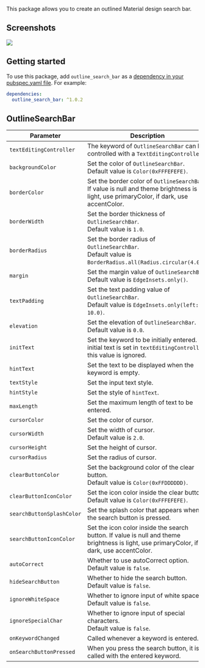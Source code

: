 This package allows you to create an outlined Material design search bar.

## Screenshots
<img src="https://user-images.githubusercontent.com/47127353/105262760-902c9500-5bd3-11eb-9f24-88bbf48d4845.png">

## Getting started

To use this package, add `outline_search_bar` as a [dependency in your pubspec.yaml file](https://flutter.io/platform-plugins/). For example:

```yaml
dependencies:
  outline_search_bar: ^1.0.2
```

## OutlineSearchBar

| Parameter | Description |
|---|---|
| `textEditingController` | The keyword of `OutlineSearchBar` can be controlled with a `TextEditingController`. |
| `backgroundColor` | Set the color of `OutlineSearchBar`. <br> Default value is `Color(0xFFFEFEFE)`. |
| `borderColor` | Set the border color of `OutlineSearchBar`. If value is null and theme brightness is light, use primaryColor, if dark, use accentColor. |
| `borderWidth` | Set the border thickness of `OutlineSearchBar`. <br> Default value is `1.0`. |
| `borderRadius` | Set the border radius of `OutlineSearchBar`. <br> Default value is `BorderRadius.all(Radius.circular(4.0))`. |
| `margin` | Set the margin value of `OutlineSearchBar`. <br> Default value is `EdgeInsets.only()`. |
| `textPadding` | Set the text padding value of `OutlineSearchBar`. <br> Default value is `EdgeInsets.only(left: 10.0)`. |
| `elevation` | Set the elevation of `OutlineSearchBar`. <br> Default value is `0.0`. |
| `initText` | Set the keyword to be initially entered. If initial text is set in `textEditingController`, this value is ignored. |
| `hintText` | Set the text to be displayed when the keyword is empty. |
| `textStyle` | Set the input text style. |
| `hintStyle` | Set the style of `hintText`. |
| `maxLength` | Set the maximum length of text to be entered. |
| `cursorColor` | Set the color of cursor. |
| `cursorWidth` | Set the width of cursor. <br> Default value is `2.0`. |
| `cursorHeight` | Set the height of cursor. |
| `cursorRadius` | Set the radius of cursor. |
| `clearButtonColor` | Set the background color of the clear button. <br> Default value is `Color(0xFFDDDDDD)`. |
| `clearButtonIconColor` | Set the icon color inside the clear button. <br> Default value is `Color(0xFFFEFEFE)`. |
| `searchButtonSplashColor` | Set the splash color that appears when the search button is pressed. |
| `searchButtonIconColor` | Set the icon color inside the search button. If value is null and theme brightness is light, use primaryColor, if dark, use accentColor. |
| `autoCorrect` | Whether to use autoCorrect option. <br> Default value is `false`. |
| `hideSearchButton` | Whether to hide the search button. <br> Default value is `false`. |
| `ignoreWhiteSpace` | Whether to ignore input of white space. <br> Default value is `false`. |
| `ignoreSpecialChar` | Whether to ignore input of special characters. <br> Default value is `false`. |
| `onKeywordChanged` | Called whenever a keyword is entered. |
| `onSearchButtonPressed` | When you press the search button, it is called with the entered keyword. |